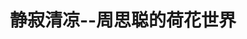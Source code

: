 ---
description: ART。
layout: post
results:
- primaryGenreName: Utilities
  version: '1.0'
  artworkUrl100: http://a1102.phobos.apple.com/us/r30/Purple4/v4/d5/86/11/d586116e-cda8-ca11-eda1-0f9cd3cf0fa1/mzl.uaxjfahc.png
  trackViewUrl: https://itunes.apple.com/cn/app/jing-ji-qing-liang-zhou-si/id911721516?mt=8&uo=4
  artworkUrl60: http://a685.phobos.apple.com/us/r30/Purple5/v4/5d/75/07/5d750769-7c59-6cf7-8ab9-5603b0be57bb/72.png
  minimumOsVersion: '6.0'
  sellerName: Beijing Artron Colour Printing Co., Ltd.
  supportedDevices:
  - iPad23G
  - iPadThirdGen
  - iPadThirdGen4G
  - iPad2Wifi
  - iPadFourthGen
  - iPadMini
  - iPadFourthGen4G
  - iPadMini4G
  genres:
  - 工具
  - 教育
  trackName: 静寂清凉--周思聪的荷花世界
  description: 本产品基于IPAD平板电脑的数字展览精品应用，全面呈现周思聪后期创造的荷花系列作品数十幅，平静而又真实的向广大观众讲述周思聪最具精神化的艺术创作，让读者走近这位素雅淡然的伟大艺术家。
  price: 0
  trackId: 911721516
  releaseDate: '2014-09-15T21:28:52Z'
  screenshotUrls: &a []
  artistViewUrl: https://itunes.apple.com/cn/artist/bei-jing-ya-chang-wen-hua/id439606007?uo=4
  primaryGenreId: 6002
  kind: software
  fileSizeBytes: '89844628'
  bundleId: net.artron.zsc
  trackContentRating: 4+
  artistName: 北京雅昌文化发展有限公司(beijing artron culture development Co.,Ltd)
  trackCensoredName: 静寂清凉--周思聪的荷花世界
  isGameCenterEnabled: false
  contentAdvisoryRating: 4+
  languageCodesISO2A:
  - EN
  - ZH
  features: *a
  wrapperType: software
  artworkUrl512: http://a1102.phobos.apple.com/us/r30/Purple4/v4/d5/86/11/d586116e-cda8-ca11-eda1-0f9cd3cf0fa1/mzl.uaxjfahc.png
  formattedPrice: 免费
  artistId: 439606007
  genreIds:
  - '6002'
  - '6017'
  currency: CNY
  ipadScreenshotUrls:
  - http://a5.mzstatic.com/us/r30/Purple1/v4/21/7b/ff/217bff47-2ed5-50d9-497e-c2975005416d/screen480x480.jpeg
  - http://a2.mzstatic.com/us/r30/Purple4/v4/ab/67/7a/ab677a99-ceac-5025-522c-cf376e12f9ce/screen480x480.jpeg
  - http://a5.mzstatic.com/us/r30/Purple4/v4/01/c8/d9/01c8d954-3b85-6c50-068c-c8a5b1715d3f/screen480x480.jpeg
  - http://a4.mzstatic.com/us/r30/Purple3/v4/92/c6/78/92c67835-c922-7fa3-8cc7-b1e7e5d540ec/screen480x480.jpeg
  - http://a2.mzstatic.com/us/r30/Purple4/v4/f1/e3/bd/f1e3bd37-c60f-2151-94dc-eb79cad71a05/screen480x480.jpeg
category: 工具
tags: tag1
resultCount: 1
title: 静寂清凉--周思聪的荷花世界

---